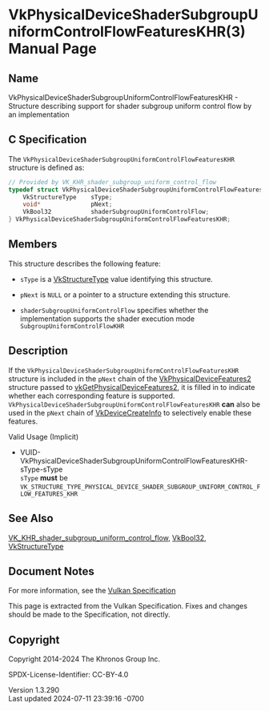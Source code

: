 # VkPhysicalDeviceShaderSubgroupUniformControlFlowFeaturesKHR(3) Manual Page

## Name

VkPhysicalDeviceShaderSubgroupUniformControlFlowFeaturesKHR - Structure
describing support for shader subgroup uniform control flow by an
implementation



## <a href="#_c_specification" class="anchor"></a>C Specification

The `VkPhysicalDeviceShaderSubgroupUniformControlFlowFeaturesKHR`
structure is defined as:

``` c
// Provided by VK_KHR_shader_subgroup_uniform_control_flow
typedef struct VkPhysicalDeviceShaderSubgroupUniformControlFlowFeaturesKHR {
    VkStructureType    sType;
    void*              pNext;
    VkBool32           shaderSubgroupUniformControlFlow;
} VkPhysicalDeviceShaderSubgroupUniformControlFlowFeaturesKHR;
```

## <a href="#_members" class="anchor"></a>Members

This structure describes the following feature:

- `sType` is a [VkStructureType](https://registry.khronos.org/vulkan/specs/1.3-extensions/man/html/VkStructureType.html) value identifying
  this structure.

- `pNext` is `NULL` or a pointer to a structure extending this
  structure.

- <span id="features-shaderSubgroupUniformControlFlow"></span>
  `shaderSubgroupUniformControlFlow` specifies whether the
  implementation supports the shader execution mode
  `SubgroupUniformControlFlowKHR`

## <a href="#_description" class="anchor"></a>Description

If the `VkPhysicalDeviceShaderSubgroupUniformControlFlowFeaturesKHR`
structure is included in the `pNext` chain of the
[VkPhysicalDeviceFeatures2](https://registry.khronos.org/vulkan/specs/1.3-extensions/man/html/VkPhysicalDeviceFeatures2.html) structure
passed to
[vkGetPhysicalDeviceFeatures2](https://registry.khronos.org/vulkan/specs/1.3-extensions/man/html/vkGetPhysicalDeviceFeatures2.html), it is
filled in to indicate whether each corresponding feature is supported.
`VkPhysicalDeviceShaderSubgroupUniformControlFlowFeaturesKHR` **can**
also be used in the `pNext` chain of
[VkDeviceCreateInfo](https://registry.khronos.org/vulkan/specs/1.3-extensions/man/html/VkDeviceCreateInfo.html) to selectively enable
these features.

Valid Usage (Implicit)

- <a
  href="#VUID-VkPhysicalDeviceShaderSubgroupUniformControlFlowFeaturesKHR-sType-sType"
  id="VUID-VkPhysicalDeviceShaderSubgroupUniformControlFlowFeaturesKHR-sType-sType"></a>
  VUID-VkPhysicalDeviceShaderSubgroupUniformControlFlowFeaturesKHR-sType-sType  
  `sType` **must** be
  `VK_STRUCTURE_TYPE_PHYSICAL_DEVICE_SHADER_SUBGROUP_UNIFORM_CONTROL_FLOW_FEATURES_KHR`

## <a href="#_see_also" class="anchor"></a>See Also

[VK_KHR_shader_subgroup_uniform_control_flow](https://registry.khronos.org/vulkan/specs/1.3-extensions/man/html/VK_KHR_shader_subgroup_uniform_control_flow.html),
[VkBool32](https://registry.khronos.org/vulkan/specs/1.3-extensions/man/html/VkBool32.html), [VkStructureType](https://registry.khronos.org/vulkan/specs/1.3-extensions/man/html/VkStructureType.html)

## <a href="#_document_notes" class="anchor"></a>Document Notes

For more information, see the <a
href="https://registry.khronos.org/vulkan/specs/1.3-extensions/html/vkspec.html#VkPhysicalDeviceShaderSubgroupUniformControlFlowFeaturesKHR"
target="_blank" rel="noopener">Vulkan Specification</a>

This page is extracted from the Vulkan Specification. Fixes and changes
should be made to the Specification, not directly.

## <a href="#_copyright" class="anchor"></a>Copyright

Copyright 2014-2024 The Khronos Group Inc.

SPDX-License-Identifier: CC-BY-4.0

Version 1.3.290  
Last updated 2024-07-11 23:39:16 -0700
